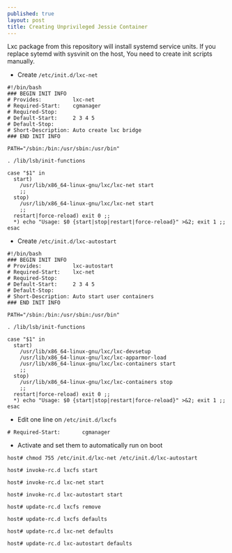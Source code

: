 ```yaml
---
published: true
layout: post
title: Creating Unprivileged Jessie Container
---
```


Lxc package from this repository will install systemd service units. If you replace sytemd with sysvinit on the host, You need to create init scripts manually.

- Create ``/etc/init.d/lxc-net``

```
#!/bin/bash
### BEGIN INIT INFO
# Provides:          lxc-net
# Required-Start:    cgmanager
# Required-Stop:
# Default-Start:     2 3 4 5
# Default-Stop:
# Short-Description: Auto create lxc bridge
### END INIT INFO

PATH="/sbin:/bin:/usr/sbin:/usr/bin"

. /lib/lsb/init-functions

case "$1" in
  start)
    /usr/lib/x86_64-linux-gnu/lxc/lxc-net start
    ;;
  stop)
    /usr/lib/x86_64-linux-gnu/lxc/lxc-net start
    ;;
  restart|force-reload) exit 0 ;;
  *) echo "Usage: $0 {start|stop|restart|force-reload}" >&2; exit 1 ;;
esac
```

- Create ``/etc/init.d/lxc-autostart``

```
#!/bin/bash
### BEGIN INIT INFO
# Provides:          lxc-autostart
# Required-Start:    lxc-net
# Required-Stop:
# Default-Start:     2 3 4 5
# Default-Stop:
# Short-Description: Auto start user containers
### END INIT INFO

PATH="/sbin:/bin:/usr/sbin:/usr/bin"

. /lib/lsb/init-functions

case "$1" in
  start)
    /usr/lib/x86_64-linux-gnu/lxc/lxc-devsetup
    /usr/lib/x86_64-linux-gnu/lxc/lxc-apparmor-load
    /usr/lib/x86_64-linux-gnu/lxc/lxc-containers start
    ;;
  stop)
    /usr/lib/x86_64-linux-gnu/lxc/lxc-containers stop
    ;;
  restart|force-reload) exit 0 ;;
  *) echo "Usage: $0 {start|stop|restart|force-reload}" >&2; exit 1 ;;
esac
```

- Edit one line on ``/etc/init.d/lxcfs``

```
# Required-Start:       cgmanager
```

- Activate and set them to automatically run on boot

```
host# chmod 755 /etc/init.d/lxc-net /etc/init.d/lxc-autostart

host# invoke-rc.d lxcfs start

host# invoke-rc.d lxc-net start

host# invoke-rc.d lxc-autostart start

host# update-rc.d lxcfs remove

host# update-rc.d lxcfs defaults

host# update-rc.d lxc-net defaults

host# update-rc.d lxc-autostart defaults
```
